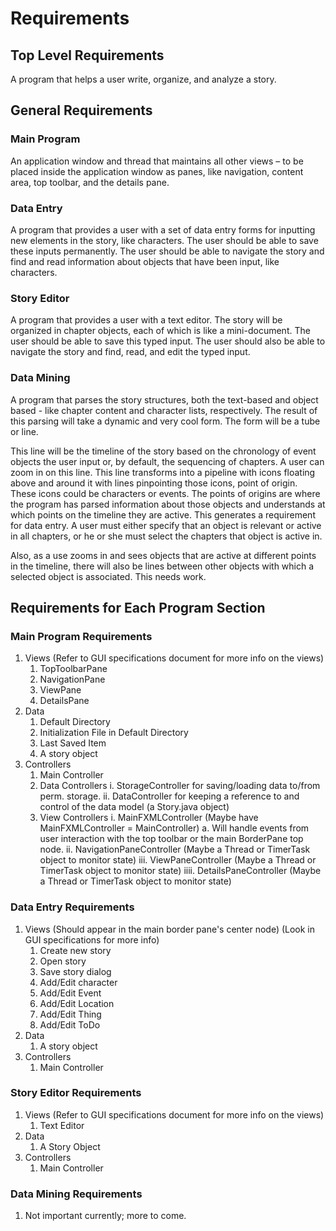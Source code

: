 # Requirements

<!-- toc -->

## Top Level Requirements

A program that helps a user write, organize, and analyze a story.

## General Requirements

### Main Program

An application window and thread that maintains all other views – to be placed inside the application window as panes,
like navigation, content area, top toolbar, and the details pane.

### Data Entry

A program that provides a user with a set of data entry forms for inputting new elements in the story, like characters.
The user should be able to save these inputs permanently. The user should be able to navigate the story and find and
read information about objects that have been input, like characters.

### Story Editor

A program that provides a user with a text editor. The story will be organized in chapter objects, each of which is
like a mini-document. The user should be able to save this typed input. The user should also be able to navigate the
story and find, read, and edit the typed input.

### Data Mining

A program that parses the story structures, both the text-based and object based - like chapter content and character
lists, respectively. The result of this parsing will take a dynamic and very cool form. The form will be a tube or line.

This line will be the timeline of the story based on the chronology of event objects the user input or, by default, the
sequencing of chapters. A user can zoom in on this line. This line transforms into a pipeline with icons floating above
and around it with lines pinpointing those icons, point of origin. These icons could be characters or events. The points
of origins are where the program has parsed information about those objects and understands at which points on the timeline
they are active. This generates a requirement for data entry. A user must either specify that an object is relevant or
active in all chapters, or he or she must select the chapters that object is active in.

Also, as a use zooms in and sees objects that are active at different points in the timeline, there will also be lines
between other objects with which a selected object is associated. This needs work.

## Requirements for Each Program Section

### Main Program Requirements

1. Views (Refer to GUI specifications document for more info on the views)
    1. TopToolbarPane
    2. NavigationPane
    3. ViewPane
    4. DetailsPane
2. Data
    1. Default Directory
    2. Initialization File in Default Directory
    3. Last Saved Item
    4. A story object
3. Controllers
    1. Main Controller
    2. Data Controllers
        i. StorageController for saving/loading data to/from perm. storage.
        ii. DataController for keeping a reference to and control of the data model (a Story.java object)
    3. View Controllers
        i. MainFXMLController (Maybe have MainFXMLController = MainController)
            a. Will handle events from user interaction with the top toolbar or the main BorderPane top node.
        ii. NavigationPaneController (Maybe a Thread or TimerTask object to monitor state)
        iii. ViewPaneController (Maybe a Thread or TimerTask object to monitor state)
        iiii. DetailsPaneController (Maybe a Thread or TimerTask object to monitor state)
        

### Data Entry Requirements

1. Views (Should appear in the main border pane's center node) (Look in GUI specifications for more info)
    1. Create new story
    2. Open story
    3. Save story dialog
    4. Add/Edit character
    5. Add/Edit Event
    6. Add/Edit Location
    7. Add/Edit Thing
    8. Add/Edit ToDo
2. Data
    1. A story object
3. Controllers
    1. Main Controller

### Story Editor Requirements

1. Views (Refer to GUI specifications document for more info on the views)
    1. Text Editor
2. Data
    1. A Story Object
3. Controllers
    1. Main Controller

### Data Mining Requirements

1. Not important currently; more to come.
